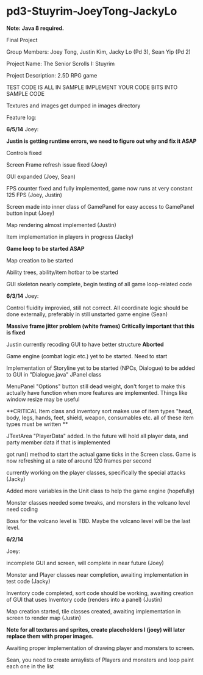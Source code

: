 pd3-Stuyrim-JoeyTong-JackyLo
============================

**Note: Java 8 required.**

Final Project

Group Members: Joey Tong, Justin Kim, Jacky Lo (Pd 3),  Sean Yip (Pd 2)

Project Name: The Senior Scrolls I: Stuyrim

Project Description: 2.5D RPG game


  
  TEST CODE IS ALL IN SAMPLE IMPLEMENT YOUR CODE BITS INTO SAMPLE CODE
  
  Textures and images get dumped in images directory 
  
  Feature log: 
  
  **6/5/14**
  Joey:
  
  **Justin is getting runtime errors, we need to figure out why and fix it ASAP**
  
  Controls fixed
  
  Screen Frame refresh issue fixed (Joey)
  
  GUI expanded (Joey, Sean)
  
  FPS counter fixed and fully implemented, game now runs at very constant 125 FPS (Joey, Justin)
  
  Screen made into inner class of GamePanel for easy access to GamePanel button input (Joey)
  
  Map rendering almost implemented  (Justin)
  
  Item implementation in players in progress (Jacky)
  
  **Game loop to be started ASAP**
    
  Map creation to be started
  
  Ability trees, ability/item hotbar to be started
  
  GUI skeleton nearly complete, begin testing of all game loop-related code
  
  
  **6/3/14**
  Joey:
  
  Control fluidity improvied, still not correct. All coordinate logic should be done externally, preferably in still unstarted game engine (Sean)
  
  **Massive frame jitter problem (white frames) Critically important that this is fixed**
  
  Justin currently recoding GUI to have better structure **Aborted** 
  
  Game engine (combat logic etc.) yet to be started. Need to start
  
  
  Implementation of Storyline yet to be started (NPCs, Dialogue) to be added to GUI in "Dialogue.java" JPanel class
  
  MenuPanel "Options" button still dead weight, don't forget to make this actually have function when more features are implemented. Things like window resize may be useful
  
  **CRITICAL Item class and inventory sort makes use of item types "head, body, legs, hands, feet, shield, weapon, consumables etc. all of these item types must be written **
  
  JTextArea "PlayerData" added. In the future will hold all player data, and party member data if that is implemented
  
  got run() method to start the actual game ticks in the Screen class. Game is now refreshing at a rate of around 120 frames per second
  
  currently working on the player classes, specifically the special attacks (Jacky)
  
  Added more variables in the Unit class to help the game engine (hopefully)
  
  Monster classes needed some tweaks, and monsters in the volcano level need coding 
  
  Boss for the volcano level is TBD. Maybe the volcano level will be the last level. 
  
  **6/2/14** 
  
  Joey:
  
  incomplete GUI and screen, will complete in near future (Joey)
  
  Monster and Player classes near completion, awaiting implementation in test code (Jacky)
  
  Inventory code completed, sort code should be working, awaiting creation of GUI that uses Inventory code (renders into a panel) (Justin)
  
  Map creation started, tile classes created, awaiting implementation in screen to render map (Justin)
  
  **Note for all textures and sprites, create placeholders I (joey) will later replace them with proper images.**
  
  Awaiting proper implementation of drawing player and monsters to screen. 
  
  Sean, you need to create arraylists of Players and monsters and loop paint each one in the list
  

  
